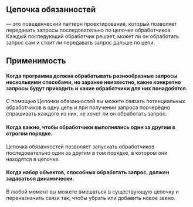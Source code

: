 ## Цепочка обязанностей
— это поведенческий паттерн проектирования, который позволяет передавать запросы последовательно по цепочке обработчиков. Каждый последующий обработчик решает, может ли он обработать запрос сам и стоит ли передавать запрос дальше по цепи.

## Применимость
#### Когда программа должна обрабатывать разнообразные запросы несколькими способами, но заранее неизвестно, какие конкретно запросы будут приходить и какие обработчики для них понадобятся.

С помощью Цепочки обязанностей вы можете связать потенциальных обработчиков в одну цепь и при получении запроса поочерёдно спрашивать каждого из них, не хочет ли он обработать запрос.

#### Когда важно, чтобы обработчики выполнялись один за другим в строгом порядке.

Цепочка обязанностей позволяет запускать обработчиков последовательно один за другим в том порядке, в котором они находятся в цепочке.

#### Когда набор объектов, способных обработать запрос, должен задаваться динамически.

В любой момент вы можете вмешаться в существующую цепочку и переназначить связи так, чтобы убрать или добавить новое звено.

